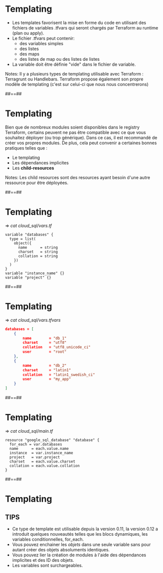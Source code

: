 <!-- .slide:-->

# Templating

* Les templates favorisent la mise en forme du code en utilisant des fichiers de variables .tfvars qui seront chargés par Terraform au runtime (plan ou apply).
* Le fichier .tfvars peut contenir:
  * des variables simples
  * des listes
  * des maps
  * des listes de map ou des listes de listes
* La variable doit être définie "vide" dans le fichier de variable.

Notes:
Il y a plusieurs types de templating utilisable avec Terraform : Terragrunt ou Handlebars.
Terraform propose également son propre modèle de templating (c'est sur celui-ci que nous nous concentrerons)

##==##

# Templating

Bien que de nombreux modules soient disponibles dans le registry Terraform, certains peuvent ne pas être compatible avec ce que vous souhaitez déployer (ou trop générique).
Dans ce cas, il est recommandé de créer vos propres modules.
De plus, cela peut convenir a certaines bonnes pratiques telles que :

* Le templating
* Les dépendances implicites
* Les **child-resources**

Notes:
Les child resources sont des resources ayant besoin d'une autre ressource pour être déployées.

##==##
<!-- .slide: class="with-code-bg-dark"-->

# Templating

=> *cat cloud_sql/vars.tf*

```hcl-terraform
variable "databases" {
  type = list(
    object({
      name      = string
      charset   = string
      collation = string
    })
  )
}
variable "instance_name" {}
variable "project" {}
```

##==##
<!-- .slide: class="with-code-bg-dark"-->

# Templating

=> *cat cloud_sql/vars.tfvars*

```json
databases = [
    {
        name        = "db_1"
        charset     = "utf8"
        collation   = "utf8_unicode_ci"
        user        = "root"
    },
    {
        name        = "db_2"
        charset     = "latin1"
        collation   = "latin1_swedish_ci"
        user        = "my_app"
    }
]
```

##==##
<!-- .slide: class="with-code-bg-dark"-->

# Templating

=> *cat cloud_sql/main.tf*

```hcl-terraform
resource "google_sql_database" "database" {
  for_each = var.databases
  name      = each.value.name
  instance  = var.instance_name
  project   = var.project
  charset   = each.value.charset
  collation = each.value.collation
}
```

##==##

# Templating

## TIPS

* Ce type de template est utilisable depuis la version 0.11, la version 0.12 a introduit quelques nouveautés telles que les blocs dynamiques, les variables conditionnelles, for_each.
* Vous pouvez enchainer les *objets* dans une seule variable sans pour autant créer des objets absoluments identiques.
* Vous pouvez lier la création de modules à l'aide des dépendances implicites et des ID des objets.
* Les variables sont surchargeables.
